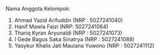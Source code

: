 Nama Anggota Kelompok:
1. Ahmad Yazid Arifuddin (NRP : 5027241040)
2. Hanif Mawla Faizi (NRP: 5027241064)
3. Thariq Kyran Aryunaldi (NRP : 5027241073)
4. I Gede Bagus Saka Sinatrya (NRP : 5027241088)
5. Yasykur Khalis Jati Maulana Yuwono (NRP : 5027241112)
